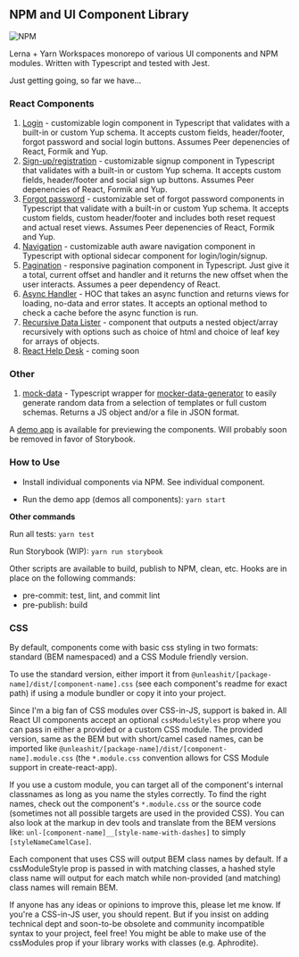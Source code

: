 ## NPM and UI Component Library

![NPM](https://img.shields.io/npm/l/@unleashit/navigation.svg)

Lerna + Yarn Workspaces monorepo of various UI components and NPM modules. Written with Typescript and tested with Jest.

Just getting going, so far we have...

### React Components

1. [Login](https://github.com/unleashit/npm-library/tree/master/packages/login) - customizable login component in Typescript that validates with a built-in or custom Yup schema. It accepts custom fields, header/footer, forgot password and social login buttons. Assumes Peer depenencies of React, Formik and Yup. 
2. [Sign-up/registration](https://github.com/unleashit/npm-library/tree/master/packages/signup) - customizable signup component in Typescript that validates with a built-in or custom Yup schema. It accepts custom fields, header/footer and social sign up buttons. Assumes Peer depenencies of React, Formik and Yup.
3. [Forgot password](https://github.com/unleashit/npm-library/tree/master/packages/forgotPassword) - customizable set of forgot password components in Typescript that validate with a built-in or custom Yup schema. It accepts custom fields, custom header/footer and includes both  reset request and actual reset views. Assumes Peer depenencies of React, Formik and Yup.
4. [Navigation](https://github.com/unleashit/npm-library/tree/master/packages/navigation) - customizable auth aware navigation component in Typescript with optional sidecar component for login/login/signup. 
5. [Pagination](https://github.com/unleashit/npm-library/tree/master/packages/pagination) - responsive pagination component in Typescript. Just give it a total, current offset and handler and it returns the new offset when the user interacts. Assumes a peer dependency of React. 
6. [Async Handler](https://github.com/unleashit/npm-library/tree/master/packages/asyncHandler) - HOC that takes an async function and returns views for loading, no-data and error states. It accepts an optional method to check a cache before the async function is run.
7. [Recursive Data Lister](https://github.com/unleashit/npm-library/tree/master/packages/recursiveDataLister) - component that outputs a nested object/array recursively with options such as choice of html and choice of leaf key for arrays of objects.
8. [React Help Desk](https://github.com/unleashit/npm-library) - coming soon

### Other
1. [mock-data](https://github.com/unleashit/npm-library/tree/master/packages/mockData) - Typescript wrapper for [mocker-data-generator](https://github.com/danibram/mocker-data-generator) to easily generate random data from a selection of templates or full custom schemas. Returns a JS object and/or a file in JSON format.

A [demo app](https://github.com/unleashit/npm-library/tree/master/packages/demos) is available for previewing the components. Will probably soon be removed in favor of Storybook.

### How to Use

- Install individual components via NPM. See individual component.

- Run the demo app (demos all components): `yarn start`

**Other commands**

Run all tests: `yarn test`

Run Storybook (WIP): `yarn run storybook`

Other scripts are available to build, publish to NPM, clean, etc. Hooks are in place on the following commands:

- pre-commit: test, lint, and commit lint
- pre-publish: build

### CSS

By default, components come with basic css styling in two formats: standard (BEM namespaced) and a CSS Module friendly version.

To use the standard version, either import it from `@unleashit/[package-name]/dist/[component-name].css` (see each component's readme for exact path) if using a module bundler or copy it into your project.  

Since I'm a big fan of CSS modules over CSS-in-JS, support is baked in. All React UI components accept an optional `cssModuleStyles` prop where you can pass in either a provided or a custom CSS module. The provided version, same as the BEM but with short/camel cased names, can be imported like `@unleashit/[package-name]/dist/[component-name].module.css` (the `*.module.css` convention allows for CSS Module support in create-react-app). 

If you use a custom module, you can target all of the component's internal classnames as long as you name the styles correctly. To find the right names, check out the component's `*.module.css` or the source code (sometimes not all possible targets are used in the provided CSS). You can also look at the markup in dev tools and translate from the BEM versions like: `unl-[component-name]__[style-name-with-dashes]` to simply `[styleNameCamelCase]`.

Each component that uses CSS will output BEM class names by default. If a cssModuleStyle prop is passed in with matching classes, a hashed style class name will output for each match while non-provided (and matching) class names will remain BEM.

If anyone has any ideas or opinions to improve this, please let me know. If you're a CSS-in-JS user, you should repent. But if you insist on adding technical dept and soon-to-be obsolete and community incompatible syntax to your project, feel free! You might be able to make use of the cssModules prop if your library works with classes (e.g. Aphrodite).
